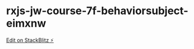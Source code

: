 # rxjs-jw-course-7f-behaviorsubject-eimxnw

[Edit on StackBlitz ⚡️](https://stackblitz.com/edit/rxjs-jw-course-7f-behaviorsubject-eimxnw)